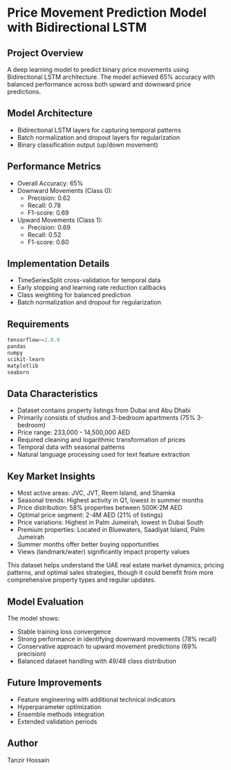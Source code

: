 # Price Movement Prediction Model with Bidirectional LSTM

## Project Overview
A deep learning model to predict binary price movements using Bidirectional LSTM architecture. The model achieved 65% accuracy with balanced performance across both upward and downward price predictions.

## Model Architecture
- Bidirectional LSTM layers for capturing temporal patterns
- Batch normalization and dropout layers for regularization
- Binary classification output (up/down movement)

## Performance Metrics
- Overall Accuracy: 65%
- Downward Movements (Class 0):
  - Precision: 0.62
  - Recall: 0.78
  - F1-score: 0.69
- Upward Movements (Class 1):
  - Precision: 0.69
  - Recall: 0.52
  - F1-score: 0.60

## Implementation Details
- TimeSeriesSplit cross-validation for temporal data
- Early stopping and learning rate reduction callbacks
- Class weighting for balanced prediction
- Batch normalization and dropout for regularization

## Requirements
```python
tensorflow>=2.0.0
pandas
numpy
scikit-learn
matplotlib
seaborn
```

## Data Characteristics
- Dataset contains property listings from Dubai and Abu Dhabi
- Primarily consists of studios and 3-bedroom apartments (75% 3-bedroom)
- Price range: 233,000 - 14,500,000 AED
- Required cleaning and logarithmic transformation of prices
- Temporal data with seasonal patterns
- Natural language processing used for text feature extraction

## Key Market Insights
- Most active areas: JVC, JVT, Reem Island, and Shamka
- Seasonal trends: Highest activity in Q1, lowest in summer months
- Price distribution: 58% properties between 500K-2M AED
- Optimal price segment: 2-4M AED (21% of listings)
- Price variations: Highest in Palm Jumeirah, lowest in Dubai South
- Premium properties: Located in Bluewaters, Saadiyat Island, Palm Jumeirah
- Summer months offer better buying opportunities
- Views (landmark/water) significantly impact property values

This dataset helps understand the UAE real estate market dynamics, pricing patterns, and optimal sales strategies, though it could benefit from more comprehensive property types and regular updates.


## Model Evaluation
The model shows:
- Stable training loss convergence
- Strong performance in identifying downward movements (78% recall)
- Conservative approach to upward movement predictions (69% precision)
- Balanced dataset handling with 49/48 class distribution

## Future Improvements
- Feature engineering with additional technical indicators
- Hyperparameter optimization
- Ensemble methods integration
- Extended validation periods

## Author
Tanzir Hossain


